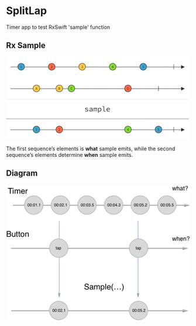 # SplitLap
Timer app to test RxSwift 'sample' function

## Rx Sample

<p align="left" >
  <img src= "https://raw.githubusercontent.com/ccortessanchez/SplitLap/master/docs/marbles-sample.png">
</p>

The first sequence’s elements is **what** sample emits, while the second sequence’s elements determine **when** sample emits.

## Diagram
<p align="left" >
  <img src= "https://raw.githubusercontent.com/ccortessanchez/SplitLap/master/docs/sample-dia.png">
</p>
